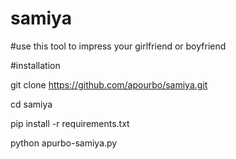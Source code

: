 # samiya

#use this tool to impress your girlfriend or boyfriend


#installation

git clone https://github.com/apourbo/samiya.git

cd samiya

pip install -r requirements.txt

python apurbo-samiya.py
